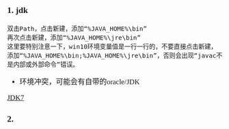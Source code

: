 <span  style="font-family: Simsun,serif; font-size: 17px; ">

### 1. jdk

~~~
双击Path，点击新建，添加“%JAVA_HOME%\bin”
再次点击新建，添加“%JAVA_HOME%\jre\bin”
这里要特别注意一下，win10环境变量值是一行一行的，不要直接点击新建，
添加“%JAVA_HOME%\bin;%JAVA_HOME%\jre\bin”，否则会出现“javac不是内部或外部命令”错误。
~~~
- 环境冲突，可能会有自带的oracle/JDK

[JDK7](http://www.oracle.com/technetwork/java/javase/downloads/java-archive-downloads-javase7-521261.html)


### 2.


</span>